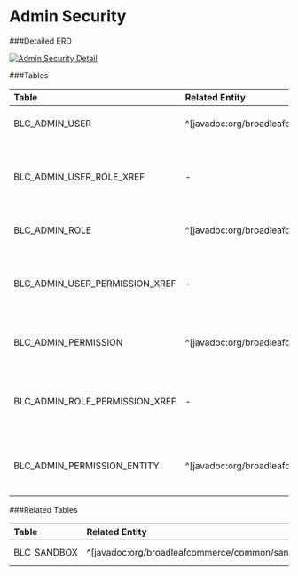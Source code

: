 # Admin Security



###Detailed ERD

[![Admin Security Detail](dataModel/AdminSecurityDetailedERD.png)](_img/dataModel/AdminSecurityDetailedERD.png)

###Tables

| Table               | Related Entity    | Description                                         |
|:--------------------|:------------------|:----------------------------------------------------|
|BLC_ADMIN_USER       | ^[javadoc:org/broadleafcommerce/openadmin/server/security/domain/AdminUser]          | Represents an admin user.  |
|BLC_ADMIN_USER_ROLE_XREF | -      | Cross reference table that points to an admin user role.  |
|BLC_ADMIN_ROLE       | ^[javadoc:org/broadleafcommerce/openadmin/server/security/domain/AdminRole]          | Represents an admin user role.  |
|BLC_ADMIN_USER_PERMISSION_XREF| - | Cross reference table that points to an admin user permission.  |
|BLC_ADMIN_PERMISSION | ^[javadoc:org/broadleafcommerce/openadmin/server/security/domain/AdminPermission]          | Represents an admin user permission.  |
|BLC_ADMIN_ROLE_PERMISSION_XREF| - | Cross reference table that points to an admin role permission.  |
|BLC_ADMIN_PERMISSION_ENTITY   | ^[javadoc:org/broadleafcommerce/openadmin/server/security/domain/AdminPermissionQualifiedEntity] | Represents an admin user permission entity.  |

###Related Tables

| Table               | Related Entity    | Description                                         |
|:--------------------|:------------------|:----------------------------------------------------|
|BLC_SANDBOX          | ^[javadoc:org/broadleafcommerce/common/sandbox/domain/SandBox]          | Represents a sandbox.  |
